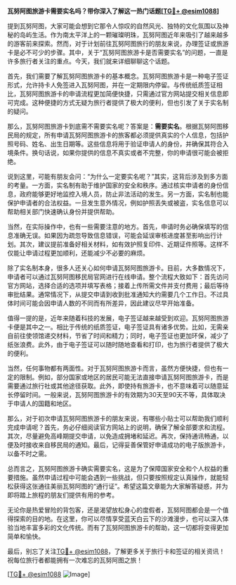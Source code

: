 **瓦努阿图旅游卡需要实名吗？带你深入了解这一热门话题[[TG💪+ @esim1088](https://t.me/s/esim1088)]**

提到瓦努阿图，大家可能会想到它那令人惊叹的自然风光、独特的文化氛围以及神秘的岛屿生活。作为南太平洋上的一颗璀璨明珠，瓦努阿图近年来吸引了越来越多的游客前来探索。然而，对于计划前往瓦努阿图旅行的朋友来说，办理签证或旅游卡是必不可少的步骤。其中，关于“瓦努阿图旅游卡是否需要实名”的问题，一直是许多旅行者关注的重点。今天，我们就来详细聊聊这个话题。

首先，我们需要了解瓦努阿图旅游卡的基本概念。瓦努阿图旅游卡是一种电子签证形式，允许持卡人免签进入瓦努阿图，并在一定期限内停留。与传统纸质签证相比，瓦努阿图旅游卡的申请流程更加简便快捷，只需通过官方网站提交相关信息即可完成。这种便捷的方式无疑为旅行者提供了极大的便利，但也引发了关于实名制的疑问。

那么，瓦努阿图旅游卡到底需不需要实名呢？答案是：**需要实名**。根据瓦努阿图移民局的规定，所有申请瓦努阿图旅游卡的旅客都必须提供真实的个人信息，包括护照号码、姓名、出生日期等。这些信息将用于验证申请人的身份，并确保其符合入境条件。换句话说，如果你提供的信息不真实或者不完整，你的申请很可能会被拒绝。

说到这里，可能有朋友会问：“为什么一定要实名呢？”其实，这背后涉及到多方面的考量。一方面，实名制有助于维护国家的安全和秩序。通过核实申请者的身份信息，政府能够更好地监控入境人员，防止非法活动的发生。另一方面，实名制也能保护申请者的合法权益。一旦发生意外情况，例如护照丢失或被盗，实名信息可以帮助相关部门快速确认身份并提供帮助。

当然，在实际操作中，也有一些需要注意的地方。首先，申请时务必确保填写的信息准确无误。如果因为疏忽导致信息错误，可能会延误审核进度甚至影响出行计划。其次，建议提前准备好相关材料，如有效护照复印件、近期证件照等。这样不仅能让申请过程更加顺利，还能减少不必要的麻烦。

除了实名制本身，很多人还关心如何申请瓦努阿图旅游卡。目前，大多数情况下，申请者可以通过瓦努阿图移民局官网进行在线申请。整个流程大致如下：首先访问官方网站，选择合适的选项并填写表格；接着上传所需文件并支付费用；最后等待审批结果。通常情况下，从提交申请到收到批准通知大约需要几个工作日。不过具体时间可能会因申请人数的不同而有所差异，因此建议尽早开始准备。

值得一提的是，近年来随着科技的发展，电子签证越来越受到欢迎。瓦努阿图旅游卡便是其中之一。相比于传统的纸质签证，电子签证具有诸多优势。比如，无需亲自前往使领馆递交材料，节省了时间和精力；同时，电子签证也更加环保，减少了纸张浪费。此外，由于电子签证可以随时随地查看和打印，也为旅行者提供了极大的便利。

当然，任何事物都有两面性。对于瓦努阿图旅游卡而言，虽然方便快捷，但也有一定的限制。例如，部分国家或地区的居民可能无法直接申请瓦努阿图旅游卡，而是需要通过旅行社或其他途径获取。此外，即使持有旅游卡，也不意味着可以随意延长停留时间。一般来说，瓦努阿图旅游卡的有效期为30天至90天不等，具体取决于申请人的国籍和地区。

那么，对于初次申请瓦努阿图旅游卡的朋友来说，有哪些小贴士可以帮助我们顺利完成申请呢？首先，务必仔细阅读官方网站上的说明，确保了解全部要求和流程。其次，尽量避免高峰期提交申请，以免造成拥堵和延迟。再次，保持通讯畅通，以便及时接收来自移民局的通知。最后，记得妥善保管好申请成功的电子版旅游卡，以备不时之需。

总而言之，瓦努阿图旅游卡确实需要实名，这是为了保障国家安全和个人权益的重要措施。虽然申请过程中可能会遇到一些挑战，但只要按照规定认真操作，就能轻松获得这张通往美丽瓦努阿图的“通行证”。希望这篇文章能为大家解答疑惑，并为即将踏上旅程的朋友们提供有用的参考。

无论你是热爱冒险的背包客，还是渴望放松身心的度假者，瓦努阿图都会是一个值得探索的目的地。在这里，你可以尽情享受蓝天白云下的沙滩漫步，也可以深入体验当地丰富多彩的文化传统。而有了瓦努阿图旅游卡的帮助，这一切都将变得更加简单和愉快。

最后，别忘了关注[TG💪+ @esim1088](https://t.me/s/esim1088)，了解更多关于旅行卡和签证的相关资讯！祝每位旅行者都能拥有一次难忘的瓦努阿图之旅！

[[TG💪+ @esim1088](https://t.me/s/esim1088) ![Image](https://i.postimg.cc/4NQfJmqS/Snipaste-2025-05-13-00-14-12.png)]